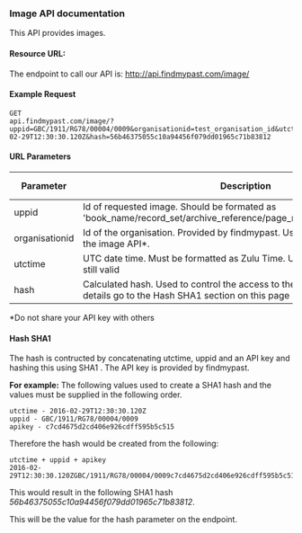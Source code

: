 ### Image API documentation

This API provides images.

#### Resource URL:
The endpoint to call our API is:
   http://api.findmypast.com/image/

#### Example Request

```
GET
api.findmypast.com/image/?uppid=GBC/1911/RG78/00004/0009&organisationid=test_organisation_id&utctime=2016-02-29T12:30:30.120Z&hash=56b46375055c10a94456f079dd01965c71b83812

```

#### URL Parameters
|Parameter|Description|Is required|
|-|-|-|
|uppid|Id of requested image. Should be formated as 'book_name/record_set/archive_reference/page_number/sequence_number'|Yes|
|organisationid|Id of the organisation. Provided by findmypast. Used to control the access to the image API*.|Yes|
|utctime|UTC date time. Must be formatted as Zulu Time. Used to check if the url is still valid|Yes|
|hash|Calculated hash. Used to control the access to the image API. For more details go to the Hash SHA1 section on this page|Yes|
*Do not share your API key with others

#### Hash SHA1

The hash is contructed by concatenating utctime, uppid and an API key and hashing this using SHA1 .
The API key is provided by findmypast.

**For example:**
The following values used to create a SHA1 hash and the values must be supplied in the following order.  

```
utctime - 2016-02-29T12:30:30.120Z
uppid - GBC/1911/RG78/00004/0009
apikey - c7cd4675d2cd406e926cdff595b5c515
```

Therefore the hash would be created from the following:

```
utctime + uppid + apikey
2016-02-29T12:30:30.120ZGBC/1911/RG78/00004/0009c7cd4675d2cd406e926cdff595b5c515
```

This would result in the following SHA1 hash *56b46375055c10a94456f079dd01965c71b83812*.

This will be the value for the hash parameter on the endpoint.